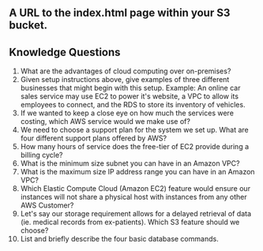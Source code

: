 ## A URL to the index.html page within your S3 bucket.

## Knowledge Questions
1. What are the advantages of cloud computing over on-premises?
2. Given setup instructions above, give examples of three different businesses that might begin with this setup.
     Example: An online car sales service may use EC2 to power it's website, a VPC to allow its employees to connect, and the RDS to store its inventory of vehicles.
3. If we wanted to keep a close eye on how much the services were costing, which AWS service would we make use of?
4. We need to choose a support plan for the system we set up. What are four different support plans offered by AWS?
5. How many hours of service does the free-tier of EC2 provide during a billing cycle?
6. What is the minimum size subnet you can have in an Amazon VPC?
7. What is the maximum size IP address range you can have in an Amazon VPC?
8. Which Elastic Compute Cloud (Amazon EC2) feature would ensure our instances will not share a physical host with instances from any other AWS Customer?
9. Let's say our storage requirement allows for a delayed retrieval of data (ie. medical records from ex-patients). Which S3 feature should we choose?
10. List and briefly describe the four basic database commands.
